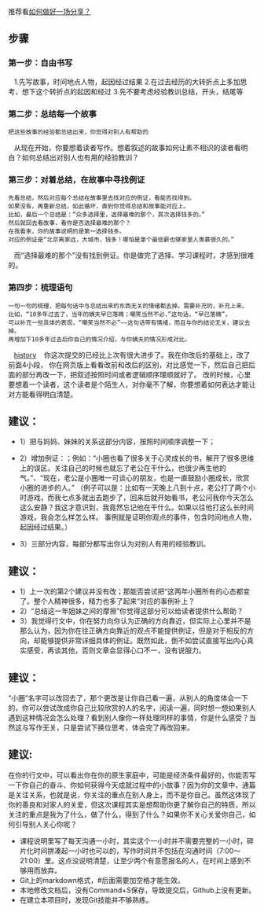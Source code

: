 
推荐看[如何做好一场分享？](http://mp.weixin.qq.com/s/9XUadcAEtvu1NdI1Ii7wbA)

 ## 步骤 
### 第一步：自由书写 
    1.先写故事，时间地点人物，起因经过结果
    2.在过去经历的大转折点上多加思考，想下这个转折点的起因和经过
    3.先不要考虑经验教训总结，开头，结尾等
### 第二步：总结每一个故事
    把这些故事的经验都总结出来，你觉得对别人有帮助的
    从现在开始，你要想着读者写作。想着叙述的故事如何让素不相识的读者看明白？如何总结出对别人也有用的经验教训？
    
### 第三步：对着总结，在故事中寻找例证
    先看总结，然后对应每个总结在故事里去找对应的例证，看能否找得到。
    如果没有，再重新总结，如此循坏，直到你觉得总结和故事能对应上。
    比如，最后一个总结是：“众多选择里，选择最难的那个，其次选择钱多的。”
    然后就回去看故事，看你是否选择最难的那个？
    在我看来，你的故事说明的是第一选择钱多。
    对应的例证是“北京离家远，大城市，钱多！哪怕是拿个最低薪也够家里人羡慕很久的。”
    而“选择最难的那个”没有找到例证。你是做完了选择、学习课程时，才感到很难的。
### 第四步：梳理语句
    一句一句的梳理，把每句话中与总结出来的东西无关的情绪都去掉。需要补充的，补充上来。
    比如，“10多年过去了，当年的姨夫早已落魄；嘲笑当然不必，”这句话，“早已落魄”，
    可以补充一些具体的表现，“嘲笑当然不必”——这句话带有情绪，而且与你的结论无关，建议去掉。
    再增加下10多年过去后你自己的情况介绍，与你姨夫的情况形成对比。

    
    [history](143e5f36d2972b5a468925983cfa87252a21c873)
    你这次提交的已经比上次有很大进步了。我在你改后的基础上，改了前面4小段，
    你在网页版上看看改前和改后的区别，对比感觉一下，然后自己把后面的部分再改一下，把叙述按照时间或者逻辑顺序理顺就好了。
    改的时候，心里要想着一个读者，这个读者是个陌生人，对你毫不了解，你要想着如何表达才能让对方能看得明白清楚。
    

## 建议：
* 1）把与妈妈、妹妹的关系这部分内容，按照时间顺序调整一下；
* 2）增加例证：；例如：“小圈也看了很多关于心灵成长的书，解开了很多思维上的误区。关注自己的时候也就忘了老公在干什么，也很少再生他的气。”、“现在，老公是小圈唯一可谈心的朋友，也是一直鼓励小圈成长，欣赏小圈的进步的人。”
（例子可以是：比如有一天晚上八到十点，老公打了两个小时游戏，而我七点多就出去跑步了，回来后就开始看书，老公问我你今天怎么这么安静？我这才意识到，我竟然忘记他在干什么。如果以往他打这么长时间游戏，我会怎么样怎么样。
事例就是证明你观点的事件，包含时间地点人物，起因经过结果。）

* 3）三部分内容，每部分都写出你认为对别人有用的经验教训。




## 建议：
* 1）上一次的第2个建议并没有改；那能否尝试把“这两年小圈所有的心态都变了。整个人精神很多，精力也多了起来”对应的事例补上？
* 2）“总结这一年姐妹之间的摩擦”你觉得这部分可以给读者提供什么帮助？
* 3）我觉得行文中，你在努力向你认为正确的方向靠近，但实际上心里并不是那么认为，因为你在往正确方向靠近的观点不能提供例证，但是对于相反的方向，却能够提供非常详细具体的例证。既然如此，倒不如尝试直接写出内心真实感受，再谈其他，否则文章会显得心口不一，没有说服力。

## 建议：
“小圈”名字可以改回去了，那个更改是让你自己看一遍，从别人的角度体会一下的，你可以尝试改成你自己比较欣赏的人的名字，阅读一遍，同时想一想如果别人遇到这种情况会怎么处理？看到别人像你一样处理同样的事情，你是什么感受？当然这与写作无关，只是尝试下换位思考，体会完了再改回来。


## 建议:
在你的行文中，可以看出你在你的原生家庭中，可能是经济条件最好的，你能否写一下你自己的奋斗、你如何获得今天成就过程中的小故事？因为你的文章中，通篇是关注关系，也就是说，你关注的重点在别人身上，而不是你自己。虽然这体现了你的善良和对家人的关爱，但这次课程其实是想帮助你更了解你自己的特质，所以关注的重点是我为了什么，做了什么，得到了什么？如果你不关心关爱你自己，如何引导别人关心你呢？


* 课程说明里写了每天沟通一小时，其实这个一小时并不需要完整的一小时，碎片化时间拼凑起一小时也可以的，写作时间并不包括在沟通时间（7:00～21:00）里。这点没说明清楚，让至少两个有意愿报名的人，在时间上感到不够用而放弃。
* Git上的markdown格式，#后面需要加空格才能生效。
* 本地修改文档后，没有Command+S保存，导致提交后，Github上没有更新。
* 在建立本项目时，发现Git技能并不够熟练。
